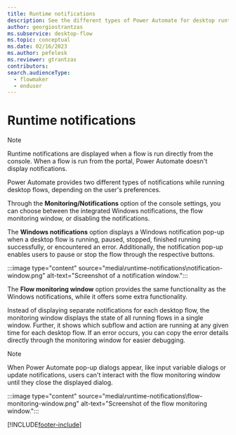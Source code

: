```yaml
---
title: Runtime notifications
description: See the different types of Power Automate for desktop runtime notifications.
author: georgiostrantzas
ms.subservice: desktop-flow
ms.topic: conceptual
ms.date: 02/16/2023
ms.author: pefelesk
ms.reviewer: gtrantzas
contributors:
search.audienceType: 
  - flowmaker
  - enduser
---
```


# Runtime notifications

> [!NOTE]
> Runtime notifications are displayed when a flow is run directly from the console. When a flow is run from the portal, Power Automate doesn't display notifications.

Power Automate provides two different types of notifications while running desktop flows, depending on the user's preferences.

Through the **Monitoring/Notifications** option of the console settings, you can choose between the integrated Windows notifications, the flow monitoring window, or disabling the notifications.

The **Windows notifications** option displays a Windows notification pop-up when a desktop flow is running, paused, stopped, finished running successfully, or encountered an error. Additionally, the notification pop-up enables users to pause or stop the flow through the respective buttons.

:::image type="content" source="media\runtime-notifications\notification-window.png" alt-text="Screenshot of a notification window.":::

The **Flow monitoring window** option provides the same functionality as the Windows notifications, while it offers some extra functionality.

Instead of displaying separate notifications for each desktop flow, the monitoring window displays the state of all running flows in a single window. Further, it shows which subflow and action are running at any given time for each desktop flow. If an error occurs, you can copy the error details directly through the monitoring window for easier debugging.

> [!NOTE]
> When Power Automate pop-up dialogs appear, like input variable dialogs or update notifications, users can't interact with the flow monitoring window until they close the displayed dialog.

:::image type="content" source="media\runtime-notifications\flow-monitoring-window.png" alt-text="Screenshot of the flow monitoring window.":::

[!INCLUDE[footer-include](../includes/footer-banner.md)]
